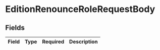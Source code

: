 # EditionRenounceRoleRequestBody


## Fields

| Field       | Type        | Required    | Description |
| ----------- | ----------- | ----------- | ----------- |